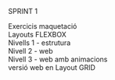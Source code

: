 SPRINT 1

Exercicis maquetació  
Layouts FLEXBOX   
Nivells 1 - estrutura  
Nivell 2 - web  
Nivell 3 - web amb animacions  
versió web en Layout GRID  
